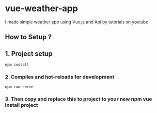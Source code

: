 # vue-weather-app
I made simple weather app using Vue.js and Api by tutorials on youtube
## How to Setup ? 
## 1. Project setup
```
npm install
```

### 2. Compiles and hot-reloads for development
```
npm run serve
```

### 3. Then copy and replace this to project to your new npm vue install project
